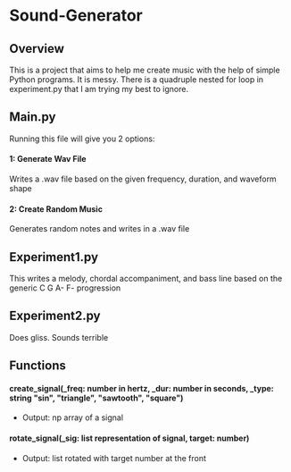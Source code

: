 # Sound-Generator

## Overview
This is a project that aims to help me create music with the help of simple Python programs. It is messy. There is a quadruple nested for loop in experiment.py that I am trying my best to ignore. 

## Main.py
Running this file will give you 2 options: 
#### 1: Generate Wav File
Writes a .wav file based on the given frequency, duration, and waveform shape
#### 2: Create Random Music
Generates random notes and writes in a .wav file

## Experiment1.py
This writes a melody, chordal accompaniment, and bass line based on the generic C G A- F- progression

## Experiment2.py
Does gliss. Sounds terrible

## Functions
#### create_signal(_freq: number in hertz, _dur: number in seconds, _type: string "sin", "triangle", "sawtooth", "square")
- Output: np array of a signal
#### rotate_signal(_sig: list representation of signal, target: number)
- Output: list rotated with target number at the front
